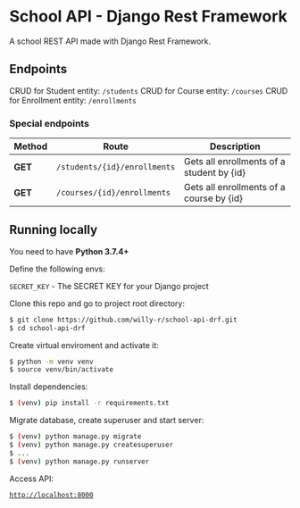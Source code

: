 # School API - Django Rest Framework

A school REST API made with Django Rest Framework.


## Endpoints

CRUD for Student entity: `/students`
CRUD for Course entity: `/courses`
CRUD for Enrollment entity: `/enrollments`

### Special endpoints

| Method | Route | Description |
| ------ | ----- | ----------- |
| **GET** | `/students/{id}/enrollments` | Gets all enrollments of a student by {id} |
| **GET** | `/courses/{id}/enrollments` | Gets all enrollments of a course by {id} |


## Running locally

You need to have **Python 3.7.4+**

Define the following envs:

`SECRET_KEY` - The SECRET KEY for your Django project

Clone this repo and go to project root directory:

```bash
$ git clone https://github.com/willy-r/school-api-drf.git
$ cd school-api-drf
```

Create virtual enviroment and activate it:

```bash
$ python -m venv venv
$ source venv/bin/activate
```

Install dependencies:

```bash
$ (venv) pip install -r requirements.txt
```

Migrate database, create superuser and start server:

```bash
$ (venv) python manage.py migrate
$ (venv) python manage.py createsuperuser
$ ...
$ (venv) python manage.py runserver
```

Access API:

[`http://localhost:8000`](http://localhost:8000)
